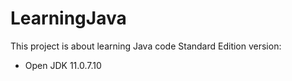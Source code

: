 # LearningJava
This project is about learning Java code Standard Edition version:
 * Open JDK 11.0.7.10

